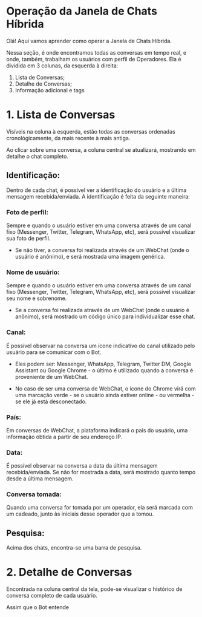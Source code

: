 # Operação da Janela de Chats Híbrida

Olá! Aqui vamos aprender como operar a Janela de Chats Híbrida.

Nessa seção, é onde encontramos todas as conversas em tempo real, e onde, também, trabalham os usuários com perfil de Operadores. Ela é dividida em 3 colunas, da esquerda à direita:

 1. Lista de Conversas;
 2. Detalhe de Conversas;
 3. Informação adicional e tags

# 1. Lista de Conversas
 
Visíveis na coluna à esquerda, estão todas as conversas ordenadas cronológicamente, da mais recente à mais antiga. 

Ao clicar sobre uma conversa, a coluna central se atualizará, mostrando em detalhe o chat completo. 

## Identificação:

Dentro de cada chat, é possível ver a identificação do usuário e a última mensagem recebida/enviada. A identificação é feita da seguinte maneira:

### Foto de perfil: 
Sempre e quando o usuário estiver em uma conversa através de um canal fixo (Messenger, Twitter, Telegram, WhatsApp, etc), será possível visualizar sua foto de perfil. 

 - Se não tiver, a conversa foi realizada através de um WebChat (onde o usuário é anônimo), e será mostrada uma imagem genérica.

### Nome de usuário:
Sempre e quando o usuário estiver em uma conversa através de um canal fixo (Messenger, Twitter, Telegram, WhatsApp, etc), será possível visualizar seu nome e sobrenome.

 - Se a conversa foi realizada através de um WebChat (onde o usuário é anônimo), será mostrado um código único para individualizar esse chat.

### Canal:
É possível observar na conversa um ícone indicativo do canal utilizado pelo usuário para se comunicar com o Bot. 

 - Eles podem ser: Messenger, WhatsApp, Telegram, Twitter DM, Google Assistant ou Google Chrome - o último é utilizado quando a conversa é proveniente de um WebChat.

 - No caso de ser uma conversa de WebChat, o ícone do Chrome virá com uma marcação verde - se o usuário ainda estiver online - ou vermelha - se ele já está desconectado.

### País:
Em conversas de WebChat, a plataforma indicará o país do usuário, uma informação obtida a partir de seu endereço IP.

### Data:
É possível observar na conversa a data da última mensagem recebida/enviada. Se não for mostrada a data, será mostrado quanto tempo desde a última mensagem.

### Conversa tomada:
Quando uma conversa for tomada por um operador, ela será marcada com um cadeado, junto às iniciais desse operador que a tomou.

## Pesquisa:
Acima dos chats, encontra-se uma barra de pesquisa.

# 2. Detalhe de Conversas

Encontrada na coluna central da tela, pode-se visualizar o histórico de conversa completo de cada usuário.

Assim que o Bot entende



<!--stackedit_data:
eyJoaXN0b3J5IjpbLTEzMjY5NTk3NDgsMTY3NTU3MTE4NSwtMT
Y5MDk0MjY5NywtMTc5MTg4OTIyNl19
-->